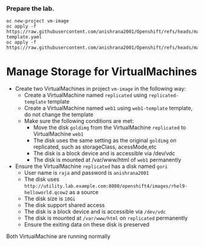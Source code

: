 ### Prepare the lab.
```
oc new-project vm-image
oc apply -f https://raw.githubusercontent.com/anishrana2001/Openshift/refs/heads/main/DO316/replicated-template.yaml
oc apply -f https://raw.githubusercontent.com/anishrana2001/Openshift/refs/heads/main/DO316/web1.template.yaml
```

# Manage Storage for VirtualMachines
- Create two VirtualMachines in project `vm-image` in the following way:
  - Create a VirtualMachine named `replicated` using `replicated-template` template
  - Create a VirtualMachine named `web1` using `web1-template` template, do not change the template
  - Make sure the following conditions are met:
    - Move the disk `goldimg` from the VirtualMachine `replicated` to VirtualMachine `web1`
    - The disk uses the same setting as the original `goldimg` on replicated, such as storageClass, acessMode,etc
    - The disk is a block device and is accessible via /dev/vdc
    - The disk is mounted at /var/www/html of `web1` permanently
- Ensure the VirtualMachine `replicated` has a disk named `gori`
    - User name is `raja` and password is `anishrana2001`
    - The disk uses `http://utility.lab.example.com:8080/openshift4/images/rhel9-helloworld.qcow2` as a source
    - The disk size is `10Gi`
    - The disk support shared access
    - The disk is a block device and is accessible via `/dev/vdc`
    - The disk is mounted at `/var/www/html` on `replicated` permanently
    - Ensure the exiting data on these disk is preserved

Both VirtualMachine are running normally

